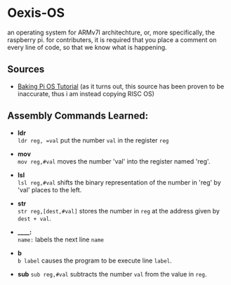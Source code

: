 # Oexis-OS
an operating system for ARMv7l architechture, or, more specifically, the raspberry pi. for contributers, it is required that you place a comment on every line of code, so that we know what is happening.

## Sources
 * [Baking Pi OS Tutorial](https://www.cl.cam.ac.uk/projects/raspberrypi/tutorials/os/index.html) (as it turns out, this source has been proven to be inaccurate, thus i am instead copying RISC OS)

## Assembly Commands Learned:
 * **ldr**  
    `ldr reg, =val` put the number `val` in the register `reg`

 * **mov**  
      `mov reg,#val` moves the number 'val' into the register named 'reg'.
      
 * **lsl**  
      `lsl reg,#val` shifts the binary representation of the number in 'reg' by 'val' places to the left.
 
 * **str**  
    `str reg,[dest,#val]` stores the number in `reg` at the address given by `dest + val`.

 * **____:**  
    `name:` labels the next line `name`

 * **b**  
    `b label` causes the program to be execute line `label`.

 * **sub**
    `sub reg,#val` subtracts the number `val` from the value in `reg`.
